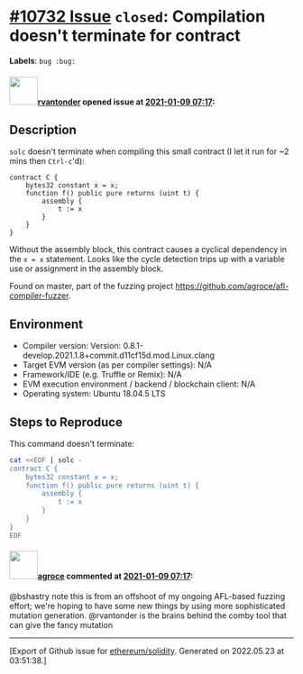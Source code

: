 # [\#10732 Issue](https://github.com/ethereum/solidity/issues/10732) `closed`: Compilation doesn't terminate for contract
**Labels**: `bug :bug:`


#### <img src="https://avatars.githubusercontent.com/u/888624?u=4e38ad3e2852ed1a3531b19cd44c8b3f00fc17eb&v=4" width="50">[rvantonder](https://github.com/rvantonder) opened issue at [2021-01-09 07:17](https://github.com/ethereum/solidity/issues/10732):

## Description

`solc` doesn't terminate when compiling this small contract (I let it run for ~2 mins then `Ctrl-c`'d):

```solidity
contract C { 
    bytes32 constant x = x;
    function f() public pure returns (uint t) {
        assembly {
            t := x
        }
    }
}
```

Without the assembly block, this contract causes a cyclical dependency in the `x = x` statement. Looks like the cycle detection trips up with a variable use or assignment in the assembly block.

Found on master, part of the fuzzing project https://github.com/agroce/afl-compiler-fuzzer.

## Environment

- Compiler version: Version: 0.8.1-develop.2021.1.8+commit.d11cf15d.mod.Linux.clang
- Target EVM version (as per compiler settings): N/A
- Framework/IDE (e.g. Truffle or Remix): N/A
- EVM execution environment / backend / blockchain client: N/A
- Operating system: Ubuntu 18.04.5 LTS

## Steps to Reproduce

This command doesn't terminate:

```bash
cat <<EOF | solc - 
contract C { 
    bytes32 constant x = x;
    function f() public pure returns (uint t) {
        assembly {
            t := x
        }
    }
}
EOF
```


#### <img src="https://avatars.githubusercontent.com/u/967816?u=e15de0869a62036529220016b1729fa1a6c18b5b&v=4" width="50">[agroce](https://github.com/agroce) commented at [2021-01-09 07:17](https://github.com/ethereum/solidity/issues/10732#issuecomment-757542001):

@bshastry note this is from an offshoot of my ongoing AFL-based fuzzing effort; we're hoping to have some new things by using more sophisticated mutation generation.  @rvantonder is the brains behind the comby tool that can give the fancy mutation


-------------------------------------------------------------------------------



[Export of Github issue for [ethereum/solidity](https://github.com/ethereum/solidity). Generated on 2022.05.23 at 03:51:38.]
